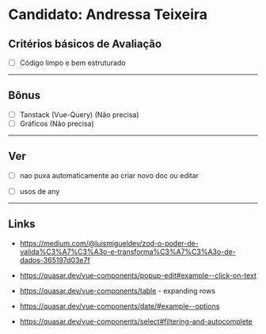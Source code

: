 # Candidato: Andressa Teixeira

## Critérios básicos de Avaliação

- [ ] Código limpo e bem estruturado

---

## Bônus

- [ ] Tanstack (Vue-Query) (Não precisa)
- [ ] Gráficos (Não precisa)

---

## Ver

- [ ] nao puxa automaticamente ao criar novo doc ou editar

- [ ] usos de any

---

## Links

- https://medium.com/@luismigueldev/zod-o-poder-de-valida%C3%A7%C3%A3o-e-transforma%C3%A7%C3%A3o-de-dados-365197d03e7f

- https://quasar.dev/vue-components/popup-edit#example--click-on-text

- https://quasar.dev/vue-components/table - expanding rows

- https://quasar.dev/vue-components/date/#example--options

- https://quasar.dev/vue-components/select#filtering-and-autocomplete
